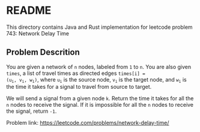 # README

This directory contains Java and Rust implementation for leetcode problem 743: Network Delay Time

## Problem Descrition

You are given a network of `n` nodes, labeled from `1` to `n`. You are also given `times`, a list of travel times as directed edges <code>times[i] = (u<sub>i</sub>, v<sub>i</sub>, w<sub>i</sub>)</code>, where <code>u<sub>i</sub></code> is the source node, <code>v<sub>i</sub></code> is the target node, and <code>w<sub>i</sub></code> is the time it takes for a signal to travel from source to target.

We will send a signal from a given node `k`. Return the time it takes for all the `n` nodes to receive the signal. If it is impossible for all the `n` nodes to receive the signal, return `-1`.



Problem link: https://leetcode.com/problems/network-delay-time/

